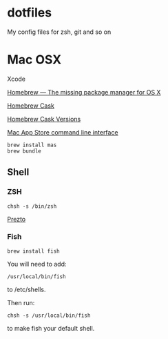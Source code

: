 # dotfiles

My config files for zsh, git and so on

# Mac OSX

Xcode

[Homebrew — The missing package manager for OS X](http://brew.sh)

[Homebrew Cask](http://caskroom.io)

[Homebrew Cask Versions](https://github.com/caskroom/homebrew-versions)

[Mac App Store command line interface](https://github.com/mas-cli/mas)

```
brew install mas
brew bundle
```
## Shell

### ZSH

`chsh -s /bin/zsh`

[Prezto](https://github.com/sorin-ionescu/prezto)

### Fish

```
brew install fish
```

You will need to add:
```
/usr/local/bin/fish
```
to /etc/shells.

Then run:
```
chsh -s /usr/local/bin/fish
```
to make fish your default shell.

